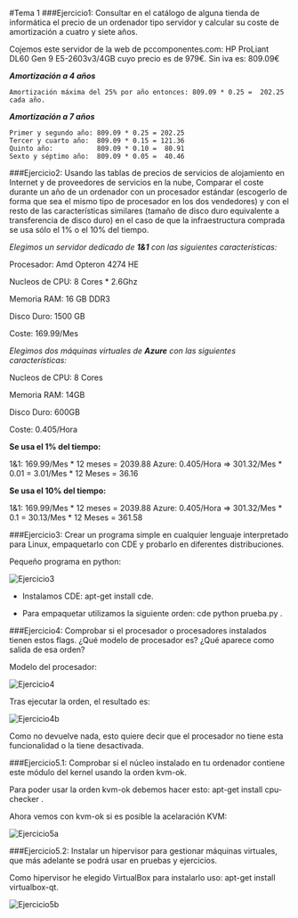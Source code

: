 #Tema 1
###Ejercicio1: Consultar en el catálogo de alguna tienda de informática el precio de un ordenador tipo servidor y calcular su coste de amortización a cuatro y siete años.

Cojemos este servidor de la web de pccomponentes.com: HP ProLiant DL60 Gen 9 E5-2603v3/4GB cuyo precio es de 979€. Sin iva es: 809.09€

***Amortización a 4 años***
    
    Amortización máxima del 25% por año entonces: 809.09 * 0.25 =  202.25 cada año.
    
***Amortización a 7 años***

    Primer y segundo año: 809.09 * 0.25 = 202.25
    Tercer y cuarto año:  809.09 * 0.15 = 121.36
    Quinto año:           809.09 * 0.10 =  80.91
    Sexto y séptimo año:  809.09 * 0.05 =  40.46
    
###Ejercicio2: Usando las tablas de precios de servicios de alojamiento en Internet y de proveedores de servicios en la nube, Comparar el coste durante un año de un ordenador con un procesador estándar (escogerlo de forma que sea el mismo tipo de procesador en los dos vendedores) y con el resto de las características similares (tamaño de disco duro equivalente a transferencia de disco duro) en el caso de que la infraestructura comprada se usa sólo el 1% o el 10% del tiempo.

_Elegimos un servidor dedicado de **1&1** con las siguientes características:_

Procesador: Amd Opteron 4274 HE

Nucleos de CPU: 8 Cores * 2.6Ghz

Memoria RAM: 16 GB DDR3

Disco Duro: 1500 GB

Coste: 169.99/Mes 


_Elegimos dos máquinas virtuales de **Azure** con las siguientes características:_

Nucleos de CPU: 8 Cores

Memoria RAM: 14GB 

Disco Duro: 600GB

Coste: 0.405/Hora 

**Se usa el 1% del tiempo:**

1&1: 169.99/Mes * 12 meses = 2039.88
Azure: 0.405/Hora => 301.32/Mes * 0.01 = 3.01/Mes * 12 Meses = 36.16

**Se usa el 10% del tiempo:**

1&1: 169.99/Mes * 12 meses = 2039.88
Azure: 0.405/Hora => 301.32/Mes * 0.1 = 30.13/Mes * 12 Meses = 361.58



###Ejercicio3: Crear un programa simple en cualquier lenguaje interpretado para Linux, empaquetarlo con CDE y probarlo en diferentes distribuciones.

Pequeño programa en python:

![Ejercicio3](https://www.dropbox.com/s/br1shbt4610drmg/Ejercicio3.png?dl=1)

* Instalamos CDE: apt-get install cde.

* Para empaquetar utilizamos la siguiente orden: cde python prueba.py .


###Ejercicio4: Comprobar si el procesador o procesadores instalados tienen estos flags. ¿Qué modelo de procesador es? ¿Qué aparece como salida de esa orden?

Modelo del procesador:

![Ejercicio4](https://www.dropbox.com/s/v6kp6shilid64qv/Ejercicio4.png?dl=1)

Tras ejecutar la orden, el resultado es:

![Ejercicio4b](https://www.dropbox.com/s/dsm36paloltkw7s/Ejercicio4b.png?dl=1)

Como no devuelve nada, esto quiere decir que el procesador no tiene esta funcionalidad o la tiene desactivada.

###Ejercicio5.1: Comprobar si el núcleo instalado en tu ordenador contiene este módulo del kernel usando la orden kvm-ok.

Para poder usar la orden kvm-ok debemos hacer esto: apt-get install cpu-checker .

Ahora vemos con kvm-ok si es posible la acelaración KVM:

![Ejercicio5a](https://www.dropbox.com/s/6bco88pnqvlyd3t/Ejercicio5a.png?dl=1)


###Ejercicio5.2: Instalar un hipervisor para gestionar máquinas virtuales, que más adelante se podrá usar en pruebas y ejercicios. 

Como hipervisor he elegido VirtualBox para instalarlo uso: apt-get install virtualbox-qt.

![Ejercicio5b](https://www.dropbox.com/s/ideodftlsygcuty/Ejercicio5b.png?dl=1)





